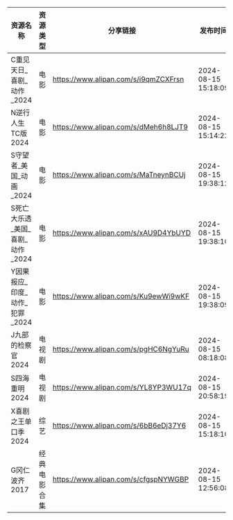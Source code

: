 | 资源名称                 | 资源类型   | 分享链接                                 | 发布时间                |
| -------------------- | ------ | ------------------------------------ | ------------------- |
| C重见天日_喜剧_动作_2024     | 电影     | https://www.alipan.com/s/i9qmZCXFrsn | 2024-08-15 15:18:09 |
| N逆行人生TC版2024         | 电影     | https://www.alipan.com/s/dMeh6h8LJT9 | 2024-08-15 15:14:22 |
| S守望者_美国_动画_2024      | 电影     | https://www.alipan.com/s/MaTneynBCUj | 2024-08-15 19:38:12 |
| S死亡大乐透_美国_喜剧_动作_2024 | 电影     | https://www.alipan.com/s/xAU9D4YbUYD | 2024-08-15 19:38:10 |
| Y因果报应_印度_动作_犯罪_2024  | 电影     | https://www.alipan.com/s/Ku9ewWi9wKF | 2024-08-15 19:38:09 |
| J九部的检察官2024          | 电视剧    | https://www.alipan.com/s/pgHC6NgYuRu | 2024-08-15 08:18:08 |
| S四海重明2024            | 电视剧    | https://www.alipan.com/s/YL8YP3WU17q | 2024-08-15 20:58:19 |
| X喜剧之王单口季2024         | 综艺     | https://www.alipan.com/s/6bB6eDj37Y6 | 2024-08-15 15:18:10 |
| G冈仁波齐2017            | 经典电影合集 | https://www.alipan.com/s/cfgspNYWGBP | 2024-08-15 12:56:08 |
